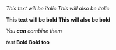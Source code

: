 

*This text will be italic*
_This will also be italic_

**This text will be bold**
__This will also be bold__

_You **can** combine them_

_test_
**Bold**
__Bold too__
